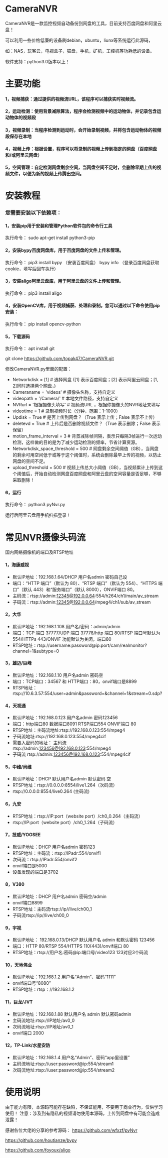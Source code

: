 # CameraNVR
CameraNVR是一款监控视频自动备份到网盘的工具，目前支持百度网盘和阿里云盘！

可以利用一些价格低廉的设备刷debian，ubuntu，liunx等系统运行此源码，

如：NAS，玩客云，电视盒子，猫盘，手机，矿机，工控机等功耗低的设备。

软件支持：python3.0版本以上！


# 主要功能

#### 1，视频捕获：通过提供的视频流URL，该程序可以捕获实时视频流。

#### 2，运动检测：使用背景减除算法，程序会检测视频中的运动物体，并记录包含运动物体的视频段

#### 3，视频录制：当程序检测到运动时，会开始录制视频，并将包含运动物体的视频段保存在本地

#### 4，视频上传：根据设置，程序可以将录制的视频上传到指定的网盘（百度网盘和/或阿里云网盘）

#### 5，空间管理：自定检测网盘剩余空间，当网盘空间不足时，会删除早期上传的视频文件，以便为新的视频上传腾出空间。



# 安装教程

### 您需要安装以下依赖项：

#### 1，安装pip用于安装和管理Python软件包的命令行工具
执行命令：
sudo apt-get install python3-pip

#### 2，安装bypy百度网盘库，用于百度网盘的文件上传和管理。
执行命令：
pip3 install bypy       （安装百度网盘）
bypy info              （登录百度网盘获取cookie，填写后回车执行）

#### 3，安装aligo阿里云盘库，用于阿里云盘的文件上传和管理。
执行命令：
pip3 install aligo

#### 4，安装OpenCV库，用于视频捕获、处理和录制。您可以通过以下命令使用pip安装：
执行命令：
pip install opencv-python

#### 5，下载源码
执行命令：
apt install git

git clone https://github.com/topak47/CameraNVR.git

修改CameraNVR.py里面的配置：

* Networkdisk = [1]  # 选择网盘 ([1] 表示百度网盘；[2] 表示阿里云网盘；[1, 2]同时选择两个网盘，)
* Cameraname = 'videos'  # 摄像头名称，支持自定义
* videopath = '/Camera/'  # 本地文件路径，支持自定义
* NVRurl = '根据摄像头填写'  # 视频流URL ，根据你摄像头的NVR地址来填写
* videotime = 1  # 录制视频时长（分钟，范围：1-1000）
* Updisk = True  # 是否上传到网盘？（True 表示上传；False 表示不上传）
* deletevd = True  # 上传后是否删除视频文件？（True 表示删除；False 表示保留）
* motion_frame_interval = 3  # 背景减除帧间隔，表示只每隔3帧进行一次运动检测，这样做的目的是为了减少运动检测的频率，节省计算资源。
* Networkdisk_space_threshold = 500  # 网盘剩余空间阈值（GB），当网盘的剩余可用空间低于或等于这个阈值时，系统会删除最早上传的视频，以防止网盘的空间不足。
* upload_threshold = 500  # 视频上传总大小阈值（GB），当视频累计上传到这个阈值后，开始自动检测网盘百度网盘和阿里云盘的空间容量是否足够，不够采取删除！

#### 6，运行
执行命令：
python3 pyNvr.py

运行后阿里云盘用手机扫描登录！


# 常见NVR摄像头码流
国内网络摄像机的端口及RTSP地址
#### 1，海康威视
* 默认IP地址：192.168.1.64/DHCP 用户名admin 密码自己设
* 端口：“HTTP 端口”（默认为 80）、“RTSP 端口”（默认为 554）、“HTTPS 端 口”（默认 443）和“服务端口”（默认 8000），ONVIF端口 80。
* 主码流：rtsp://admin:12345@192.0.0.64:554/h264/ch1/main/av_stream
* 子码流：rtsp://admin:12345@192.0.0.64/mpeg4/ch1/sub/av_stream

#### 2，大华
* 默认IP地址：192.168.1.108 用户名/密码：admin/admin
* 端口：TCP 端口 37777/UDP 端口 37778/http 端口 80/RTSP 端口号默认为 554/HTTPs 443/ONVIF 功能默认为关闭，端口80
* RTSP地址：rtsp://username:password@ip:port/cam/realmonitor?channel=1&subtype=0


#### 3，雄迈/巨峰
* 默认IP地址：192.168.1.10 用户名admin 密码空
* 端口：TCP端口：34567 和 HTTP端口：80，onvif端口是8899
* RTSP地址：rtsp://10.6.3.57:554/user=admin&password=&channel=1&stream=0.sdp?

#### 4，天视通
* 默认IP地址：192.168.0.123 用户名admin 密码123456
* 端口：http端口80 数据端口8091 RTSP端口554 ONVIF端口 80
* RTSP地址：主码流地址:rtsp://192.168.0.123:554/mpeg4
* 子码流地址:rtsp://192.168.0.123:554/mpeg4cif
* 需要入密码的地址： 主码流 rtsp://admin:123456@192.168.0.123:554/mpeg4
* 子码流 rtsp://admin:123456@192.168.0.123:554/mpeg4cif


#### 5，中维/尚维
* 默认IP地址：DHCP 默认用户名admin 默认密码 空
* RTSP地址：rtsp://0.0.0.0:8554/live1.264（次码流）
* rtsp://0.0.0.0:8554/live0.264 (主码流)

#### 6，九安
* RTSP地址：rtsp://IP:port（website port）/ch0_0.264（主码流）
* rtsp://IP:port（website port）/ch0_1.264（子码流）

#### 7，技威/YOOSEE
* 默认IP地址：DHCP 用户名admin 密码123
* RTSP地址：主码流：rtsp://IPadr:554/onvif1
* 次码流：rtsp://IPadr:554/onvif2
* onvif端口是5000
* 设备发现的端口是3702

#### 8，V380
* 默认IP地址：DHCP 用户名admin 密码空/admin
* onvif端口8899
* RTSP地址：主码流rtsp://ip//live/ch00_1
* 子码流rtsp://ip//live/ch00_0

#### 9，宇视
* 默认IP地址： 192.168.0.13/DHCP 默认用户名 admin 和默认密码 123456
* 端口：HTTP 80/RTSP 554/HTTPS 110(443)/onvif端口 80
* RTSP地址：rtsp://用户名:密码@ip:端口号/video123 123对应3个码流

#### 10，天地伟业
* 默认IP地址：192.168.1.2 用户名“Admin”、密码“1111”
* onvif端口号“8080”
* RTSP地址：rtsp：//192.168.1.2

#### 11，巨龙/JVT
* 默认IP地址：192.168.1.88 默认用户名 admin 默认密码admin
* 主码流地址:rtsp://IP地址/av0_0
* 次码流地址:rtsp://IP地址/av0_1
* onvif端口 2000


#### 12，TP-Link/水星安防
* 默认IP地址：192.168.1.4   用户名“Admin”、密码“app里设置”
* 主码流地址:rtsp://user:password@ip:554/stream1
* 次码流地址:rtsp://user:password@ip:554/stream2


# 使用说明
由于能力有限，本源码可能存在缺陷，不保证能用，不要用于商业行为，仅供学习使用！
注意：涉及到有隐私的视频请勿使用本源码，上传到网盘中有可能会造成泄露！

感谢各位大佬的分享的参考源码：
https://github.com/wfxzf/pyNvr

https://github.com/houtianze/bypy

https://github.com/foyoux/aligo

